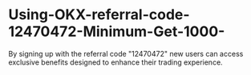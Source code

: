 # Using-OKX-referral-code-12470472-Minimum-Get-1000-
By signing up with the referral code "12470472" new users can access exclusive benefits designed to enhance their trading experience.
